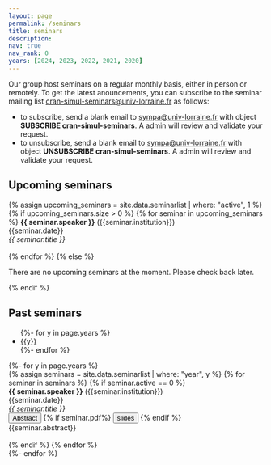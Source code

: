 ```yaml
---
layout: page
permalink: /seminars
title: seminars
description: 
nav: true
nav_rank: 0
years: [2024, 2023, 2022, 2021, 2020]
---
```


Our group host seminars on a regular monthly basis, either in person or remotely. 
To get the latest anouncements, you can subscribe to the seminar mailing list [cran-simul-seminars@univ-lorraine.fr](mailto:cran-simul-seminars@univ-lorraine.fr) as follows:

- to subscribe, send a blank email to [sympa@univ-lorraine.fr](mailto:sympa@univ-lorraine.fr) with object **SUBSCRIBE cran-simul-seminars**. A admin will review and validate your request. 
- to unsubscribe, send a blank email to [sympa@univ-lorraine.fr](mailto:sympa@univ-lorraine.fr) with object **UNSUBSCRIBE cran-simul-seminars**. A admin will review and validate your request. 

<!-- ## Upcoming seminars

{% for seminar in site.data.seminarlist %}
{% if seminar.active == 1%}

  <b>{{ seminar.speaker }}</b> ({{seminar.institution}})<br/>
  {{seminar.date}}<br/>
   <em>{{ seminar.title }}</em><br />

<p>
    <button class="btn btn-primary" type="button" data-toggle="collapse" data-target="#collapse-up-{{forloop.index}}" aria-expanded="false" aria-controls="collapse-u-{{forloop.index}}">
    Abstract
  </button>
</p>
<div class="collapse" id="collapse-up-{{forloop.index}}">
  <div class="card card-body">
{{seminar.abstract}}
  </div>
</div>
{% endif %}
{% endfor %} -->

<!-- ## Past seminars


{%- for y in page.years %}
  <h2 class="year">{{y}}</h2>
{% assign seminars = site.data.seminarlist | where: "year", {{y}} %}
{% for seminar in seminars %}
{% if seminar.active == 0%}


    

  <b>{{ seminar.speaker }}</b> ({{seminar.institution}})<br/>
  {{seminar.date}}<br/>
   <em>{{ seminar.title }}</em><br />

<p>
    <button class="btn btn-primary" type="button" data-toggle="collapse" data-target="#collapse-past-{{forloop.index}}" aria-expanded="false" aria-controls="collapse-past-{{forloop.index}}">
    Abstract
  </button> {% if seminar.pdf%} <button type="button" class="btn btn-light" onclick="window.location='/assets/seminars/{{seminar.pdf}}';">slides</button> {% endif %}
</p>    
<div class="collapse" id="collapse-past-{{forloop.index}}">
  <div class="card card-body">
{{seminar.abstract}}
  </div>
</div>

{% endif %}
{% endfor %}
{% endfor %} -->



## Upcoming seminars

{% assign upcoming_seminars = site.data.seminarlist | where: "active", 1 %}
{% if upcoming_seminars.size > 0 %}
  {% for seminar in upcoming_seminars %}
    <b>{{ seminar.speaker }}</b> ({{seminar.institution}})<br/>
    {{seminar.date}}<br/>
    <em>{{ seminar.title }}</em><br /><br />
  {% endfor %}
{% else %}
  <p>There are no upcoming seminars at the moment. Please check back later.</p>
{% endif %}


## Past seminars

<ul class="nav nav-tabs" id="myTab" role="tablist">
  {%- for y in page.years %}
    <li class="nav-item">
      <a class="nav-link {% if forloop.first %}active{% endif %}" id="tab-{{y}}" data-toggle="tab" href="#year-{{y}}" role="tab" aria-controls="year-{{y}}" aria-selected="{% if forloop.first %}true{% else %}false{% endif %}">{{y}}</a>
    </li>
  {%- endfor %}
</ul>

<div class="tab-content" id="myTabContent">
  {%- for y in page.years %}
    <div class="tab-pane fade {% if forloop.first %}show active{% endif %}" id="year-{{y}}" role="tabpanel" aria-labelledby="tab-{{y}}">
      <!-- <h3>{{y}}</h3> -->
      {% assign seminars = site.data.seminarlist | where: "year", y %}
      {% for seminar in seminars %}
        {% if seminar.active == 0 %}
          <br />
          <b>{{ seminar.speaker }}</b> ({{seminar.institution}})<br/>
          {{seminar.date}}<br/>
          <em>{{ seminar.title }}</em><br />
    <button class="btn btn-primary" type="button" data-toggle="collapse" data-target="#collapse-past-{{forloop.index}}" aria-expanded="false" aria-controls="collapse-past-{{forloop.index}}">
    Abstract
  </button> {% if seminar.pdf%} <button type="button" class="btn btn-light" onclick="window.location='/assets/seminars/{{seminar.pdf}}';">slides</button> {% endif %}
<div class="collapse" id="collapse-past-{{forloop.index}}">
  <div class="card card-body">
{{seminar.abstract}}
  </div>
</div>
<br/>
        {% endif %}
      {% endfor %}
    </div>
  {%- endfor %}
</div>
